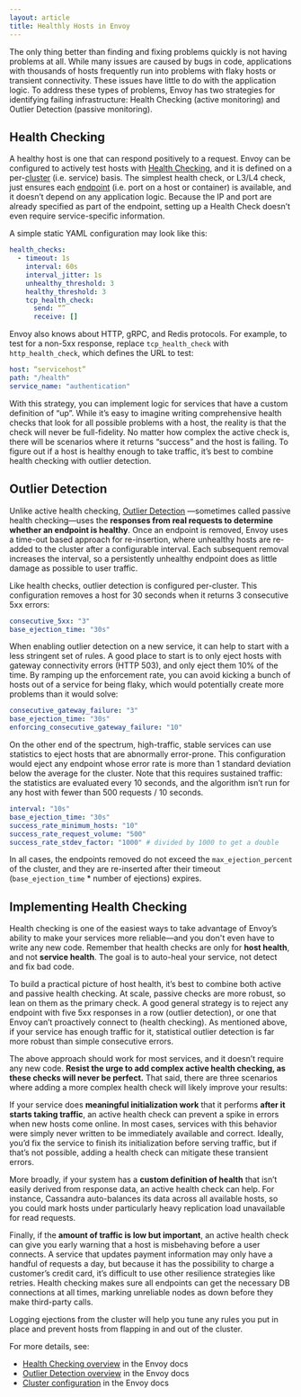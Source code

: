 ```yaml
---
layout: article
title: Healthly Hosts in Envoy
---
```


The only thing better than finding and fixing problems quickly is not having
problems at all. While many issues are caused by bugs in code, applications
with thousands of hosts frequently run into problems with flaky hosts or
transient connectivity. These issues have little to do with the application
logic. To address these types of problems, Envoy has two strategies for
identifying failing infrastructure: Health Checking (active monitoring) and
Outlier Detection (passive monitoring).

## Health Checking

A healthy host is one that can respond positively to a request. Envoy can be
configured to actively test hosts with
[Health Checking](https://www.envoyproxy.io/docs/envoy/latest/intro/arch_overview/health_checking.html#arch-overview-health-checking),
and it is defined on a per-[cluster](https://www.envoyproxy.io/docs/envoy/latest/api-v2/api/v2/cds.proto) (i.e. service)
basis. The simplest health check, or L3/L4 check, just ensures each
[endpoint](https://www.envoyproxy.io/docs/envoy/latest/api-v2/api/v2/endpoint/endpoint.proto) (i.e. port on a host or container)
is available, and it doesn’t depend on any application logic. Because the IP
and port are already specified as part of the endpoint, setting up a Health
Check doesn’t even require service-specific information.

A simple static YAML configuration may look like this:

```yaml
health_checks:
  - timeout: 1s
    interval: 60s
    interval_jitter: 1s
    unhealthy_threshold: 3
    healthy_threshold: 3
    tcp_health_check:
      send: “”
      receive: []
```

Envoy also knows about HTTP, gRPC, and Redis protocols. For example, to test
for a non-5xx response, replace `tcp_health_check` with `http_health_check`,
which defines the URL to test:

```yaml
host: “servicehost”
path: "/health"
service_name: "authentication"
```

With this strategy, you can implement logic for services that have a custom
definition of “up”. While it’s easy to imagine writing comprehensive health
checks that look for all possible problems with a host, the reality is that the
check will never be full-fidelity. No matter how complex the active check is,
there will be scenarios where it returns “success” and the host is failing. To
figure out if a host is healthy enough to take traffic, it’s best to combine
health checking with outlier detection.

## Outlier Detection

Unlike active health checking,
[Outlier Detection](https://www.envoyproxy.io/docs/envoy/latest/intro/arch_overview/outlier.html?highlight=outlier%20detection)
—sometimes called passive
health checking—uses the **responses from real requests to determine whether an
endpoint is healthy**. Once an endpoint is removed, Envoy uses a time-out based
approach for re-insertion, where unhealthy hosts are re-added to the cluster
after a configurable interval. Each subsequent removal increases the interval,
so a persistently unhealthy endpoint does as little damage as possible to user
traffic.

Like health checks, outlier detection is configured per-cluster. This
configuration removes a host for 30 seconds when it returns 3 consecutive 5xx
errors:

```yaml
consecutive_5xx: "3"
base_ejection_time: "30s"
```

When enabling outlier detection on a new service, it can help to start with a
less stringent set of rules. A good place to start is to only eject hosts with
gateway connectivity errors (HTTP 503), and only eject them 10% of the time. By
ramping up the enforcement rate, you can avoid kicking a bunch of hosts out of
a service for being flaky, which would potentially create more problems than it
would solve:

```yaml
consecutive_gateway_failure: "3"
base_ejection_time: "30s"
enforcing_consecutive_gateway_failure: "10"
```

On the other end of the spectrum, high-traffic, stable services can use
statistics to eject hosts that are abnormally error-prone. This configuration
would eject any endpoint whose error rate is more than 1 standard deviation
below the average for the cluster. Note that this requires sustained traffic:
the statistics are evaluated every 10 seconds, and the algorithm isn’t run for
any host with fewer than 500 requests / 10 seconds.

```yaml
interval: "10s"
base_ejection_time: "30s"
success_rate_minimum_hosts: "10"
success_rate_request_volume: "500"
success_rate_stdev_factor: "1000" # divided by 1000 to get a double
```

In all cases, the endpoints removed do not exceed the `max_ejection_percent` of
the cluster, and they are  re-inserted after their timeout
(`base_ejection_time` * number of ejections) expires.

## Implementing Health Checking

Health checking is one of the easiest ways to take advantage of Envoy’s ability
to make your services more reliable—and you don't even have to write any new
code. Remember that health checks are only for **host health**, and not
**service health**. The goal is to auto-heal your service, not detect and fix
bad code.

To build a practical picture of host health, it’s best to combine both active
and passive health checking. At scale, passive checks are more robust, so lean
on them as the primary check. A good general strategy is to reject any endpoint
with five 5xx responses in a row (outlier detection), or one that Envoy can’t
proactively connect to (health checking). As mentioned above, if your service
has enough traffic for it, statistical outlier detection is far more robust
than simple consecutive errors.

The above approach should work for most services, and it doesn’t require any
new code. **Resist the urge to add complex active health checking, as these
checks will never be perfect.** That said, there are three scenarios where
adding a more complex health check will likely improve your results:

If your service does **meaningful initialization work** that it performs
**after it starts taking traffic**, an active health check can prevent a spike
in errors when new hosts come online. In most cases, services with this
behavior were simply never written to be immediately available and correct.
Ideally, you’d fix the service to finish its initialization before serving
traffic, but if that’s not possible, adding a health check can mitigate these
transient errors.

More broadly, if your system has a **custom definition of health** that isn’t
easily derived from response data, an active health check can help. For
instance, Cassandra auto-balances its data across all available hosts, so you
could mark hosts under particularly heavy replication load unavailable for read
requests.

Finally, if the **amount of traffic is low but important**, an active health
check can give you early warning that a host is misbehaving before a user
connects. A service that updates payment information may only have a handful of
requests a day, but because it has the possibility to charge a customer’s
credit card, it’s difficult to use other resilience strategies like retries.
Health checking makes sure all endpoints can get the necessary DB connections
at all times, marking unreliable nodes as down before they make third-party
calls.

Logging ejections from the cluster will help you tune any rules you put in
place and prevent hosts from flapping in and out of the cluster.

For more details, see:
* [Health Checking overview](https://www.envoyproxy.io/docs/envoy/latest/intro/arch_overview/health_checking.html#arch-overview-health-checking) in the Envoy docs
* [Outlier Detection overview](https://www.envoyproxy.io/docs/envoy/latest/api-v2/api/v2/cds.proto) in the Envoy docs
* [Cluster configuration](https://www.envoyproxy.io/docs/envoy/latest/api-v2/api/v2/cds.proto) in the Envoy docs
